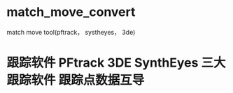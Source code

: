 # match_move_convert
match move tool(pftrack， systheyes， 3de)

# 跟踪软件 PFtrack 3DE SynthEyes 三大跟踪软件  跟踪点数据互导

